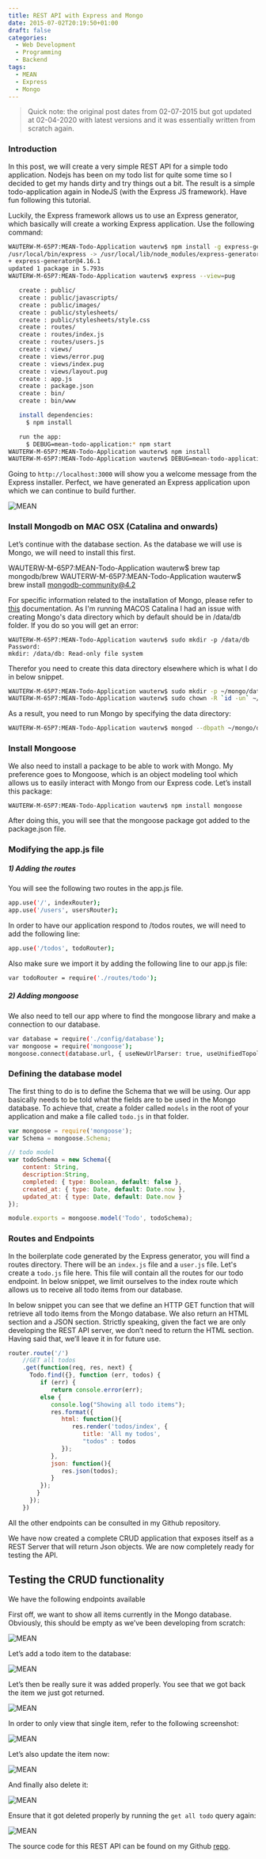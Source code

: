 ```yaml
---
title: REST API with Express and Mongo
date: 2015-07-02T20:19:50+01:00
draft: false
categories:
  - Web Development
  - Programming
  - Backend
tags:
  - MEAN
  - Express
  - Mongo
---
```

> Quick note: the original post dates from 02-07-2015 but got updated at 02-04-2020 with latest versions and it was essentially written from scratch again.

### Introduction

In this post, we will create a very simple REST API for a simple todo application. Nodejs has been on my todo list for quite some time so I decided to get my hands dirty and try things out a bit. The result is a simple todo-application again in NodeJS (with the Express JS framework). Have fun following this tutorial.

Luckily, the Express framework allows us to use an Express generator, which basically will create a working Express application. Use the following command:

```bash
WAUTERW-M-65P7:MEAN-Todo-Application wauterw$ npm install -g express-generator
/usr/local/bin/express -> /usr/local/lib/node_modules/express-generator/bin/express-cli.js
+ express-generator@4.16.1
updated 1 package in 5.793s
WAUTERW-M-65P7:MEAN-Todo-Application wauterw$ express --view=pug

   create : public/
   create : public/javascripts/
   create : public/images/
   create : public/stylesheets/
   create : public/stylesheets/style.css
   create : routes/
   create : routes/index.js
   create : routes/users.js
   create : views/
   create : views/error.pug
   create : views/index.pug
   create : views/layout.pug
   create : app.js
   create : package.json
   create : bin/
   create : bin/www

   install dependencies:
     $ npm install

   run the app:
     $ DEBUG=mean-todo-application:* npm start
WAUTERW-M-65P7:MEAN-Todo-Application wauterw$ npm install
WAUTERW-M-65P7:MEAN-Todo-Application wauterw$ DEBUG=mean-todo-application:* npm start
```
Going to `http://localhost:3000` will show you a welcome message from the Express installer. Perfect, we have generated an Express application upon which we can continue to build further.

![MEAN](/images/2015-07-02-1.png)

### Install Mongodb on MAC OSX (Catalina and onwards)

Let’s continue with the database section. As the database we will use is Mongo, we will need to install this first.

WAUTERW-M-65P7:MEAN-Todo-Application wauterw$ brew tap mongodb/brew
WAUTERW-M-65P7:MEAN-Todo-Application wauterw$ brew install mongodb-community@4.2

For specific information related to the installation of Mongo, please refer to [this](https://docs.mongodb.com/manual/tutorial/install-mongodb-on-os-x/) documentation. As I'm running MACOS Catalina I had an issue with creating Mongo's data directory which by default should be in /data/db folder. If you do so you will get an error:
```
WAUTERW-M-65P7:MEAN-Todo-Application wauterw$ sudo mkdir -p /data/db
Password:
mkdir: /data/db: Read-only file system
```
Therefor you need to create this data directory elsewhere which is what I do in below snippet.

```bash
WAUTERW-M-65P7:MEAN-Todo-Application wauterw$ sudo mkdir -p ~/mongo/data/db
WAUTERW-M-65P7:MEAN-Todo-Application wauterw$ sudo chown -R `id -un` ~/mongo/data/db
```
As a result, you need to run Mongo by specifying the data directory:
```bash
WAUTERW-M-65P7:MEAN-Todo-Application wauterw$ mongod --dbpath ~/mongo/data/db
```

### Install Mongoose

We also need to install a package to be able to work with Mongo. My preference goes to Mongoose, which is an object modeling tool which allows us to easily interact with Mongo from our Express code. Let’s install this package:
```bash
WAUTERW-M-65P7:MEAN-Todo-Application wauterw$ npm install mongoose
``` 
After doing this, you will see that the mongoose package got added to the package.json file.

### Modifying the app.js file
##### 1) Adding the routes
You will see the following two routes in the app.js file.
```bash
app.use('/', indexRouter);
app.use('/users', usersRouter);
```
In order to have our application respond to /todos routes, we will need to add the following line:
```bash
app.use('/todos', todoRouter);
```
Also make sure we import it by adding the following line to our app.js file:
```bash
var todoRouter = require('./routes/todo');
```
##### 2) Adding mongoose
We also need to tell our app where to find the mongoose library and make a connection to our database.
```bash
var database = require('./config/database'); 
var mongoose = require('mongoose');
mongoose.connect(database.url, { useNewUrlParser: true, useUnifiedTopology: true});
```


### Defining the database model

The first thing to do is to define the Schema that we will be using. Our app basically needs to be told what the fields are to be used in the Mongo database. To achieve that, create a folder called `models` in the root of your application and make a file called `todo.js` in that folder.
```javascript
var mongoose = require('mongoose');
var Schema = mongoose.Schema;

// todo model
var todoSchema = new Schema({
    content: String,
    description:String,
    completed: { type: Boolean, default: false },
    created_at: { type: Date, default: Date.now },
    updated_at: { type: Date, default: Date.now }
});

module.exports = mongoose.model('Todo', todoSchema);
```
### Routes and Endpoints

In the boilerplate code generated by the Express generator, you will find a routes directory. There will be an `index.js` file and a `user.js` file. Let's create a `todo.js` file here. This file will contain all the routes for our todo endpoint. In below snippet, we limit ourselves to the index route which allows us to receive all todo items from our database.

In below snippet you can see that we define an HTTP GET function that will retrieve all todo items from the Mongo database. We also return an HTML section and a JSON section. Strictly speaking, given the fact we are only developing the REST API server, we don’t need to return the HTML section. Having said that, we’ll leave it in for future use.

```javascript
router.route('/')
    //GET all todos
    .get(function(req, res, next) {
      Todo.find({}, function (err, todos) {
         if (err) {
            return console.error(err);
         else {
            console.log("Showing all todo items");
            res.format({
               html: function(){
                  res.render('todos/index', {
                     title: 'All my todos', 
                     "todos" : todos
               });
            },
            json: function(){
               res.json(todos);
            }
         });
        }     
      });
    })
```
All the other endpoints can be consulted in my Github repository.

We have now created a complete CRUD application that exposes itself as a REST Server that will return Json objects. We are now completely ready for testing the API.

## Testing the CRUD functionality

We have the following endpoints available

First off, we want to show all items currently in the Mongo database. Obviously, this should be empty as we’ve been developing from scratch:

![MEAN](/images/2015-07-02-2.png)

Let’s add a todo item to the database:

![MEAN](/images/2015-07-02-3.png)

Let’s then be really sure it was added properly. You see that we got back the item we just got returned.

![MEAN](/images/2015-07-02-4.png)

In order to only view that single item, refer to the following screenshot:

![MEAN](/images/2015-07-02-5.png)

Let’s also update the item now:

![MEAN](/images/2015-07-02-6.png)

And finally also delete it:

![MEAN](/images/2015-07-02-7.png)

Ensure that it got deleted properly by running the `get all todo` query again:

![MEAN](/images/2015-07-02-8.png)

The source code for this REST API can be found on my Github [repo](https://github.com/wiwa1978/blog-hugo-netlify-code/tree/master/Express_Mongo_REST).


